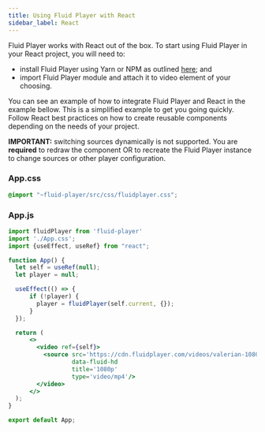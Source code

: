 ```yaml
---
title: Using Fluid Player with React
sidebar_label: React
---
```


Fluid Player works with React out of the box. To start using Fluid Player in your React project, you will need to:

* install Fluid Player using Yarn or NPM as outlined [here](/docs/integration/quick-setup#integration-using-npm); and
* import Fluid Player module and attach it to video element of your choosing.

You can see an example of how to integrate Fluid Player and React in the example bellow. This is a simplified example
to get you going quickly. Follow React best practices on how to create reusable components depending on the needs
of your project.

**IMPORTANT:** switching sources dynamically is not supported. You are **required** to redraw the component OR 
to recreate the Fluid Player instance to change sources or other player configuration. 

### App.css

```css
@import "~fluid-player/src/css/fluidplayer.css";
``` 

### App.js

```jsx
import fluidPlayer from 'fluid-player'
import './App.css';
import {useEffect, useRef} from "react";

function App() {
  let self = useRef(null);
  let player = null;

  useEffect(() => {
      if (!player) {
        player = fluidPlayer(self.current, {});
      }
  });

  return (
      <>
        <video ref={self}>
          <source src='https://cdn.fluidplayer.com/videos/valerian-1080p.mkv'
                  data-fluid-hd
                  title='1080p'
                  type='video/mp4'/>
        </video>
      </>
  );
}

export default App;
```
